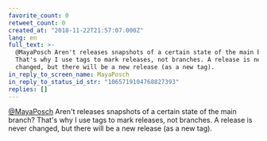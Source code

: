 ```yaml
---
favorite_count: 0
retweet_count: 0
created_at: "2018-11-22T21:57:07.000Z"
lang: en
full_text: >-
  @MayaPosch Aren't releases snapshots of a certain state of the main branch?
  That's why I use tags to mark releases, not branches. A release is never
  changed, but there will be a new release (as a new tag).
in_reply_to_screen_name: MayaPosch
in_reply_to_status_id_str: "1065719104768827393"
replies: []
---
```


[@MayaPosch](https://twitter.com/MayaPosch) Aren't releases snapshots of a
certain state of the main branch? That's why I use tags to mark releases, not
branches. A release is never changed, but there will be a new release (as a new
tag).
